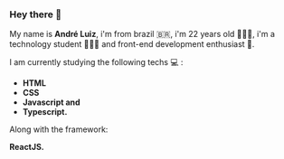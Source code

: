 ### Hey there 👋

My name is **André Luiz**, i'm from brazil  🇧🇷, i'm 22 years old 🙋🏻‍♂️, i'm a technology student 👨🏻‍💻 and front-end development enthusiast 💜.

I am currently studying the following techs 💻 :

- **HTML**
- **CSS**
- **Javascript and**
- **Typescript.**

Along with the framework:

**ReactJS.**


